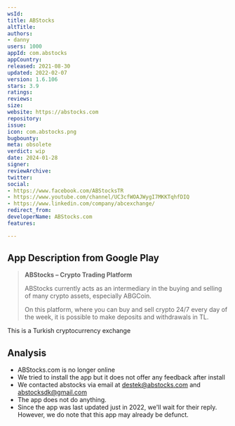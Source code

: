 ```yaml
---
wsId: 
title: ABStocks
altTitle: 
authors:
- danny
users: 1000
appId: com.abstocks
appCountry: 
released: 2021-08-30
updated: 2022-02-07
version: 1.6.106
stars: 3.9
ratings: 
reviews: 
size: 
website: https://abstocks.com
repository: 
issue: 
icon: com.abstocks.png
bugbounty: 
meta: obsolete
verdict: wip
date: 2024-01-28
signer: 
reviewArchive: 
twitter: 
social:
- https://www.facebook.com/ABStocksTR
- https://www.youtube.com/channel/UC3cfWOAJWygI7MKKTqhfDIQ
- https://www.linkedin.com/company/abcexchange/
redirect_from: 
developerName: ABStocks.com
features: 

---
```


## App Description from Google Play 

> **ABStocks – Crypto Trading Platform**
> 
> ABStocks currently acts as an intermediary in the buying and selling of many crypto assets, especially ABGCoin.
> 
> On this platform, where you can buy and sell crypto 24/7 every day of the week, it is possible to make deposits and withdrawals in TL.

This is a Turkish cryptocurrency exchange

## Analysis 

- ABStocks.com is no longer online 
- We tried to install the app but it does not offer any feedback after install 
- We contacted abstocks via email at destek@abstocks.com and abstocksdk@gmail.com
- The app does not do anything.
- Since the app was last updated just in 2022, we'll wait for their reply. However, we do note that this app may already be defunct.
